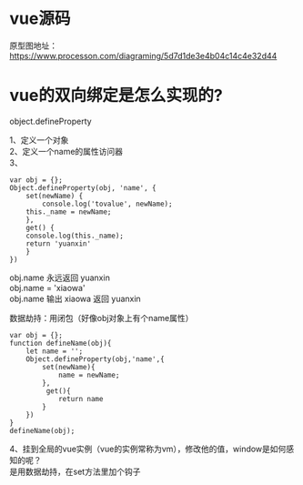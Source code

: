# vue源码
原型图地址：https://www.processon.com/diagraming/5d7d1de3e4b04c14c4e32d44

# vue的双向绑定是怎么实现的?
 object.defineProperty

1、定义一个对象  
2、定义一个name的属性访问器  
3、
```
var obj = {};  
Object.defineProperty(obj, 'name', {
    set(newName) {
        console.log('tovalue', newName);
	this._name = newName;
    },
    get() {
	console.log(this._name);
	return 'yuanxin'
    }
})
```

obj.name 永远返回 yuanxin  
obj.name = 'xiaowa'  
obj.name  输出 xiaowa 返回 yuanxin  

数据劫持：用闭包（好像obj对象上有个name属性）  
```	
var obj = {};
function defineName(obj){
	let name = '';
    Object.defineProperty(obj,'name',{
        set(newName){
            name = newName;
        },
         get(){
            return name
        }
    })
}
defineName(obj);
```

4、挂到全局的vue实例（vue的实例常称为vm），修改他的值，window是如何感知的呢？  
是用数据劫持，在set方法里加个钩子

